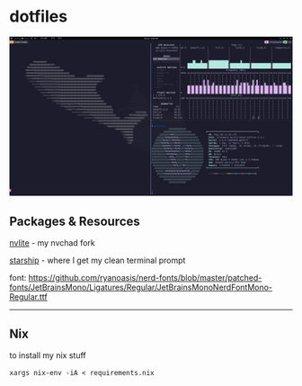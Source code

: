 # dotfiles #

![myterminal](./extras/myterminal.jpg)

## Packages & Resources ##

[nvlite](https://www.github.com/spikedoanz/nvlite) - my nvchad fork

[starship](https://starship.rs/) - where I get my clean terminal prompt 

font: https://github.com/ryanoasis/nerd-fonts/blob/master/patched-fonts/JetBrainsMono/Ligatures/Regular/JetBrainsMonoNerdFontMono-Regular.ttf

---

## Nix

to install my nix stuff

```
xargs nix-env -iA < requirements.nix
```
